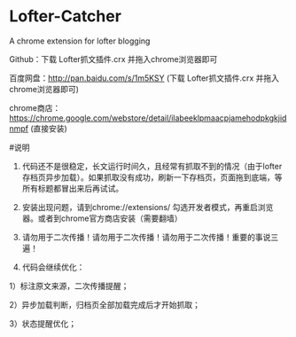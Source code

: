 # Lofter-Catcher
A chrome extension for lofter blogging

Github：下载 Lofter抓文插件.crx 并拖入chrome浏览器即可

百度网盘：http://pan.baidu.com/s/1m5KSY (下载 Lofter抓文插件.crx 并拖入chrome浏览器即可)

chrome商店：https://chrome.google.com/webstore/detail/ilabeeklpmaacpjamehodpkgkjidnmpf (直接安装)

#说明


1. 代码还不是很稳定，长文运行时间久，且经常有抓取不到的情况（由于lofter存档页异步加载）。如果抓取没有成功，刷新一下存档页，页面拖到底端，等所有标题都冒出来后再试试。


2. 安装出现问题，请到chrome://extensions/ 勾选开发者模式，再重启浏览器。或者到chrome官方商店安装（需要翻墙）


3. 请勿用于二次传播！请勿用于二次传播！请勿用于二次传播！重要的事说三遍！


4. 代码会继续优化：


  1）标注原文来源，二次传播提醒；


  2）异步加载判断，归档页全部加载完成后才开始抓取；


  3）状态提醒优化；